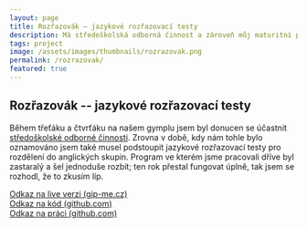 ```yaml
---
layout: page
title: Rozřazovák – jazykové rozřazovací testy
description: Má středoškolská odborná činnost a zároveň můj maturitní projekt z programování. Automatizace jazykových rozřazovacích testů.
tags: project
image: /assets/images/thumbnails/rozrazovak.png
permalink: /rozrazovak/
featured: true
---
```


## Rozřazovák -- jazykové rozřazovací testy

Během třeťáku a čtvrťáku na našem gymplu jsem byl donucen se účastnit [středoškolské odborné činnosti](http://www.soc.cz/). Zrovna v době, kdy nám tohle bylo oznamováno jsem také musel podstoupit jazykové rozřazovací testy pro rozdělení do anglických skupin. Program ve kterém jsme pracovali dříve byl zastaralý a šel jednoduše rozbít; ten rok přestal fungovat úplně, tak jsem se rozhodl, že to zkusím líp.

[Odkaz na live verzi (gjp-me.cz)](https://rozrazovak.gjp-me.cz/) \
[Odkaz na kód (github.com)](https://github.com/chamik/rozrazovak/) \
[Odkaz na práci (github.com)](https://github.com/chamik/soc)

